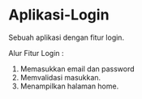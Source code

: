 # Aplikasi-Login
Sebuah aplikasi dengan fitur login.

Alur Fitur Login :
1. Memasukkan email dan password
2. Memvalidasi masukkan.
3. Menampilkan halaman home.
